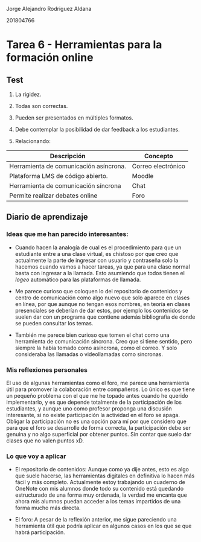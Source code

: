 Jorge Alejandro Rodriguez Aldana

201804766

# Tarea 6 - Herramientas para la formación online

## Test

1. La rigidez.

2. Todas son correctas.

3. Pueden ser presentados en múltiples formatos.

4. Debe contemplar la posibilidad de dar feedback a los estudiantes.

5. Relacionando:

| Descripción                            | Concepto           |
| -------------------------------------- | ------------------ |
| Herramienta de comunicación asíncrona. | Correo electrónico |
| Plataforma LMS de código abierto.      | Moodle             |
| Herramienta de comunicación síncrona   | Chat               |
| Permite realizar debates online        | Foro               |

## Diario de aprendizaje

### Ideas que me han parecido interesantes:

- Cuando hacen la analogía de cual es el procedimiento para que un estudiante entre a una clase virtual, es chistoso por que creo que actualmente la parte de ingresar con usuario y contraseña solo la hacemos cuando vamos a hacer tareas, ya que para una clase normal basta con ingresar a la llamada. Esto asumiendo que todos tienen el *logeo* automático para las plataformas de llamada.

- Me parece curioso que coloquen lo del repositorio de contenidos y centro de comunicación como algo nuevo que solo aparece en clases en línea, por que aunque no tengan esos nombres, en teoría en clases presenciales se deberían de dar estos, por ejemplo los contenidos se suelen dar con un programa que contiene además bibliografía de donde se pueden consultar los temas.

- También me parece bien curioso que tomen el chat como una herramienta de comunicación síncrona. Creo que si tiene sentido, pero siempre la había tomado como asíncrona, como el correo. Y solo consideraba las llamadas o videollamadas como síncronas.

### Mis reflexiones personales

El uso de algunas herramientas como el foro, me parece una herramienta útil para promover la colaboración entre compañeros. Lo único es que tiene un pequeño problema con el que me he topado antes cuando he querido implementarlo, y es que depende totalmente de la participación de los estudiantes, y aunque uno como profesor proponga una discusión interesante, si no existe participación la actividad en el foro se apaga. Obligar la participación no es una opción para mí por que considero que para que el foro se desarrolle de forma correcta, la participación debe ser genuina y no algo superficial por obtener puntos. Sin contar que suelo dar clases que no valen puntos xD.

### Lo que voy a aplicar

- El repositorio de contenidos: Aunque como ya dije antes, esto es algo que suele hacerse, las herramientas digitales en definitiva lo hacen más fácil y más completo. Actualmente estoy trabajando un cuaderno de OneNote con mis alumnos donde todo su contenido está quedando estructurado de una forma muy ordenada, la verdad me encanta que ahora mis alumnos puedan acceder a los temas impartidos de una forma mucho más directa.

- El foro: A pesar de la reflexión anterior, me sigue pareciendo una herramienta útil que podría aplicar en algunos casos en los que se que habrá participación.
